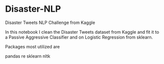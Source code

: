 # Disaster-NLP
Disaster Tweets NLP Challenge from Kaggle

In this notebook I clean the Disaster Tweets dataset from Kaggle and fit it to a Passive Aggressive Classifier and on Logistic Regression from sklearn.

Packages most utilized are

pandas
re
sklearn
nltk

